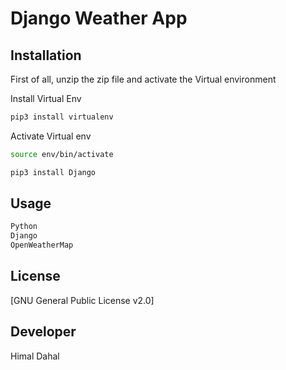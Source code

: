 # Django Weather App


## Installation

First of all, unzip the zip file and activate the Virtual environment

Install Virtual Env
```bash
pip3 install virtualenv
```

Activate Virtual env
```bash
source env/bin/activate
```

```bash
pip3 install Django
```

## Usage

```python
Python
Django
OpenWeatherMap
```
## License
[GNU General Public License v2.0]

## Developer
Himal Dahal
